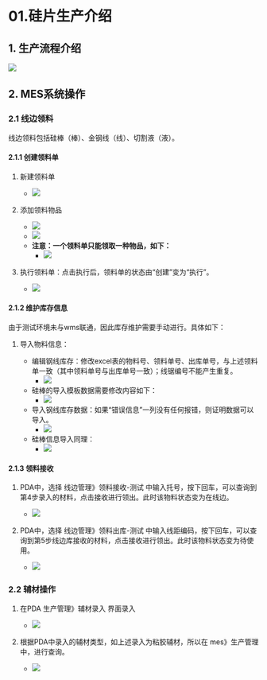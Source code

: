 # 01.硅片生产介绍

## 1. 生产流程介绍

  ![](attachments/202711110245940.png)

## 2. MES系统操作

### 2.1 线边领料

线边领料包括硅棒（棒）、金钢线（线）、切割液（液）。

#### 2.1.1 创建领料单

1. 新建领料单

    - ![](attachments/376940522259574.png)

2. 添加领料物品

    - ![](attachments/56330622257178.png)
    - ![](attachments/139000722254680.png)
    - **注意：一个领料单只能领取一种物品，如下：**
        - ![](attachments/514710722235921.png)

3. 执行领料单：点击执行后，领料单的状态由“创建”变为“执行”。

    - ![](attachments/103900822258361.png)

#### 2.1.2 维护库存信息

由于测试环境未与wms联通，因此库存维护需要手动进行。具体如下：

1. 导入物料信息：

    - 编辑钢线库存：修改excel表的物料号、领料单号、出库单号，与上述领料单一致（其中领料单号与出库单号一致）；线锯编号不能产生重复。
        - ![](attachments/393361022253497.png)
    - 硅棒的导入模板数据需要修改内容如下：
        -  ![](attachments/469721122247043.png)
    - 导入钢线库存数据：如果“错误信息”一列没有任何报错，则证明数据可以导入。
        - ![](attachments/145951322240177.png)
    - 硅棒信息导入同理：
        - ![](attachments/330481322230707.png)

#### 2.1.3 领料接收

1. PDA中，选择 线边管理》领料接收-测试 中输入托号，按下回车，可以查询到第4步录入的材料，点击接收进行领出。此时该物料状态变为在线边。

    - ![](attachments/540051922233211.png)

2. PDA中，选择 线边管理》领料出库-测试 中输入线距编码，按下回车，可以查询到第5步线边库接收的材料，点击接收进行领出。此时该物料状态变为待使用。

    - ![](attachments/125802022242158.png)

### 2.2 辅材操作

1. 在PDA 生产管理》辅材录入 界面录入

    - ![](attachments/160962122235043.png)

2. 根据PDA中录入的辅材类型，如上述录入为粘胶辅材，所以在 mes》生产管理 中，进行查询。

    - ![](attachments/303662122235652.png)
